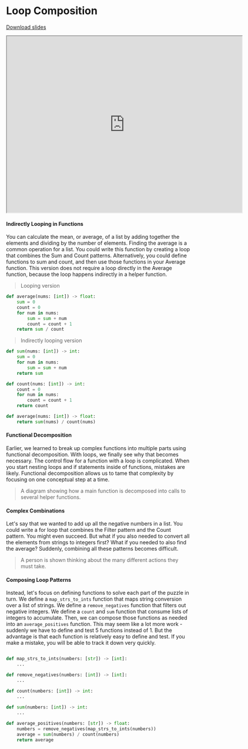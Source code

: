 # Loop Composition

[Download slides](Loop%20Composition.pdf)


<iframe style="width: 640px; height: 480px;" width="300" height="150" allowfullscreen="allowfullscreen" webkitallowfullscreen="webkitallowfullscreen" mozallowfullscreen="mozallowfullscreen"
title="Loop Composition"
src="https://www.youtube.com/embed/iWMunO9dNp0?feature=oembed&amp;rel=0" ></iframe>



#### Indirectly Looping in Functions

You can calculate the mean, or average, of a list by adding together the elements and dividing by the number of elements.
Finding the average is a common operation for a list.
You could write this function by creating a loop that combines the Sum and Count patterns.
Alternatively, you could define functions to sum and count, and then use those functions in your Average function.
This version does not require a loop directly in the Average function, because the loop happens indirectly in a helper function.

> Looping version

```python
def average(nums: [int]) -> float:
    sum = 0
    count = 0
    for num in nums:
        sum = sum + num
        count = count + 1
    return sum / count
```

> Indirectly looping version

```python
def sum(nums: [int]) -> int:
    sum = 0
    for num in nums:
        sum = sum + num
    return sum

def count(nums: [int]) -> int:
    count = 0
    for num in nums:
        count = count + 1
    return count

def average(nums: [int]) -> float:
    return sum(nums) / count(nums)
```

#### Functional Decomposition

Earlier, we learned to break up complex functions into multiple parts using functional decomposition.
With loops, we finally see why that becomes necessary.
The control flow for a function with a loop is complicated.
When you start nesting loops and if statements inside of functions, mistakes are likely.
Functional decomposition allows us to tame that complexity by focusing on one conceptual step at a time.

> A diagram showing how a main function is decomposed into calls to several helper functions.

#### Complex Combinations

Let's say that we wanted to add up all the negative numbers in a list.
You could write a for loop that combines the Filter pattern and the Count pattern.
You might even succeed.
But what if you also needed to convert all the elements from strings to integers first?
What if you needed to also find the average?
Suddenly, combining all these patterns becomes difficult.

> A person is shown thinking about the many different actions they must take.

#### Composing Loop Patterns

Instead, let's focus on defining functions to solve each part of the puzzle in turn.
We define a `map_strs_to_ints` function that maps string conversion over a list of strings.
We define a `remove_negatives` function that filters out negative integers.
We define a `count` and `sum` function that consume lists of integers to accumulate.
Then, we can compose those functions as needed into an `average_positives` function.
This may seem like a lot more work - suddenly we have to define and test 5 functions instead of 1.
But the advantage is that each function is relatively easy to define and test.
If you make a mistake, you will be able to track it down very quickly.


```python

def map_strs_to_ints(numbers: [str]) -> [int]:
    ...

def remove_negatives(numbers: [int]) -> [int]:
    ...

def count(numbers: [int]) -> int:
    ...

def sum(numbers: [int]) -> int:
    ...
    
def average_positives(numbers: [str]) -> float:
    numbers = remove_negatives(map_strs_to_ints(numbers))
    average = sum(numbers) / count(numbers)
    return average
```